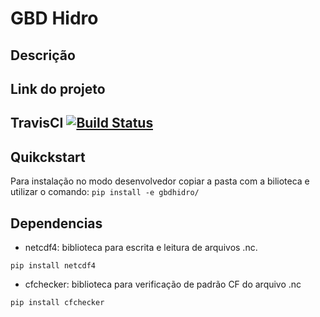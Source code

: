 # GBD Hidro 
 
## Descrição

## Link do projeto

## TravisCI [![Build Status](https://travis-ci.org/JairoRotava/gbdhidro.svg?branch=master)](https://travis-ci.org/JairoRotava/gbdhidro)

 


## Quikckstart
Para instalação no modo desenvolvedor copiar a pasta com a bilioteca e utilizar o comando:
```pip install -e gbdhidro/```

## Dependencias
- netcdf4: biblioteca para escrita e leitura de arquivos .nc.

```pip install netcdf4```
- cfchecker: biblioteca para verificação de padrão CF do arquivo .nc

```pip install cfchecker```
